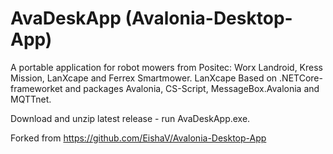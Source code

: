 # AvaDeskApp (Avalonia-Desktop-App)
A portable application for robot mowers from Positec: Worx Landroid, Kress Mission, LanXcape and Ferrex Smartmower.
 LanXcape
Based on .NETCore-frameworket and packages Avalonia, CS-Script, MessageBox.Avalonia and MQTTnet.

Download and unzip latest release - run AvaDeskApp.exe.

Forked from https://github.com/EishaV/Avalonia-Desktop-App
